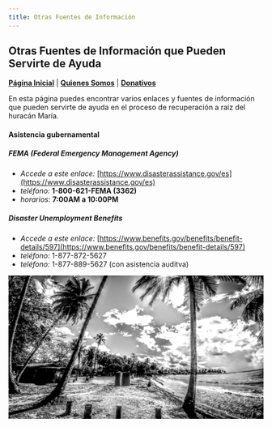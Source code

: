 ```yaml
---
title: Otras Fuentes de Información
---  
```


## Otras Fuentes de Información que Pueden Servirte de Ayuda

[**Página Inicial**](https://friveramariani.github.io/suresteselevanta) | [**Quienes Somos**](https://friveramariani.github.io/suresteselevanta/about) | [**Donativos**](https://friveramariani.github.io/suresteselevanta/donativos) 

En esta página puedes encontrar varios enlaces y fuentes de información que pueden servirte de ayuda en el proceso de recuperación a raíz del huracán María.

#### Asistencia gubernamental

##### FEMA (Federal Emergency Management Agency)
- *Accede a este enlace:* [https://www.disasterassistance.gov/es](https://www.disasterassistance.gov/es)
- *teléfono:* **1-800-621-FEMA (3362)**
- *horarios:* **7:00AM a 10:00PM**

##### Disaster Unemployment Benefits
- *Accede a este enlace:* [https://www.benefits.gov/benefits/benefit-details/597](https://www.benefits.gov/benefits/benefit-details/597)
- *teléfono:* 1-877-872-5627
- *teléfono:* 1-877-889-5627 (con asistencia auditva)

<img src="images/PSX_20170730_130417.jpg" alt="hi" class="inline"/>
